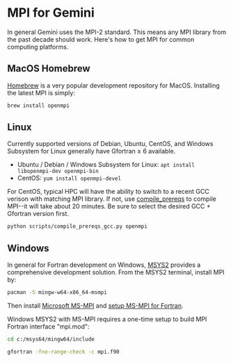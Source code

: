 # MPI for Gemini

In general Gemini uses the MPI-2 standard.
This means any MPI library from the past decade should work.
Here's how to get MPI for common computing platforms.

## MacOS Homebrew

[Homebrew](https://brew.sh)
is a very popular development repository for MacOS.
Installing the latest MPI is simply:

```sh
brew install openmpi
```

## Linux

Currently supported versions of Debian, Ubuntu, CentOS, and Windows Subsystem for Linux generally have Gfortran &ge; 6 available.

* Ubuntu / Debian / Windows Subsystem for Linux: `apt install libopenmpi-dev openmpi-bin`
* CentOS: `yum install openmpi-devel`

For CentOS, typical HPC will have the ability to switch to a recent GCC verison with matching MPI library.
If not, use [compile_prereqs](../scripts/compile_prereqs_gcc.py) to compile MPI--it will take about 20 minutes.
Be sure to select the desired GCC + Gfortran version first.

```sh
python scripts/compile_prereqs_gcc.py openmpi
```

## Windows

In general for Fortran development on Windows,
[MSYS2](https://www.scivision.dev/install-msys2-windows/)
provides a comprehensive development solution.
From the MSYS2 terminal, install MPI by:

```sh
pacman -S mingw-w64-x86_64-msmpi
```

Then install
[Microsoft MS-MPI](https://docs.microsoft.com/en-us/message-passing-interface/microsoft-mpi-release-notes)
and
[setup MS-MPI for Fortran](https://www.scivision.dev/windows-mpi-msys2/).

Windows MSYS2 with MS-MPI requires a one-time setup to build MPI Fortran interface "mpi.mod":

```sh
cd c:/msys64/mingw64/include

gfortran -fno-range-check -c mpi.f90
```